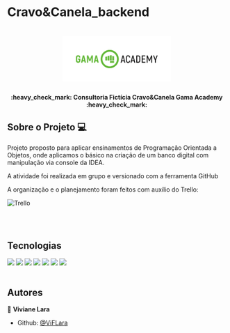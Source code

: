 # Cravo&Canela_backend

<h1 align="center">
    <img alt="GamaAcademy" title="#GamaAcademy" src="./logo.png" width="250px" />
</h1>

<h4 align="center"> 
	:heavy_check_mark: Consultoria Fictícia Cravo&Canela Gama Academy :heavy_check_mark:
</h4>

## Sobre o Projeto 💻

<p> Projeto proposto para aplicar ensinamentos de Programação Orientada a Objetos, onde aplicamos o básico na criação de um banco digital com manipulação via console da IDEA.
</p>

<p>A atividade foi realizada em grupo e versionado com a ferramenta GitHub</p>


<p>A organização e o planejamento foram feitos com auxílio do Trello:</p>

![Trello](https://user-images.githubusercontent.com/79177544/163655431-e9afa6e1-e1ac-4aab-96f1-54c7d8e9a43b.gif)

</br>
</br>

## **Tecnologias**

<img src="https://www.vectorlogo.zone/logos/java/java-vertical.svg"/>
<img src="https://img.shields.io/badge/Spring Boot-97d96b?style=for-the-badge&logo=Spring Boot&logoColor=white"/>
<img src="https://img.shields.io/badge/apache_maven-AC2246?style=for-the-badge&logo=apachemaven&logoColor=white"/>
<img src="https://img.shields.io/badge/Junit5-25A162?style=for-the-badge&logo=junit5&logoColor=white"/>
<img src="https://img.shields.io/badge/AWS-ed7f40?style=for-the-badge&logo=amazon&logoColor=white"/>
<img src="https://img.shields.io/badge/Jenkins-fbca75?style=for-the-badge&logo=jenkins&logoColor=white"/>
<img src="https://img.shields.io/badge/Trello-0052CC?style=for-the-badge&logo=trello&logoColor=white"/>

</br>
</br>

## Autores

👤 **Viviane Lara** 

- Github: [@ViFLara](https://github.com/ViFLara)


